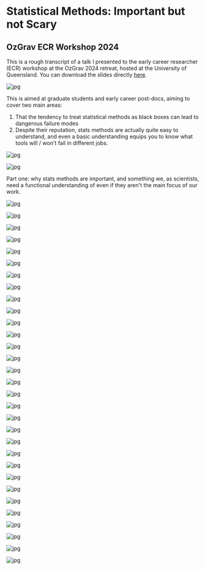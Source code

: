 # Statistical Methods: Important but not Scary
## OzGrav ECR Workshop 2024 

This is a rough transcript of a talk I presented to the early career researcher (ECR) workshop at the OzGrav 2024 retreat, hosted at the University of Queensland. You can download the slides directly [here]().


![jpg](./Slide1.JPG)  

This is aimed at graduate students and early career post-docs, aiming to cover two main areas:
1. That the tendency to treat statistical methods as black boxes can lead to dangerous failure modes 
2. Despite their reputation, stats methods are actually quite easy to understand, and even a basic understanding equips you to know what tools will / won't fail in different jobs.

![jpg](./Slide2.JPG)

![jpg](./Slide3.JPG)

Part one: why stats methods are important, and something we, as scientists, need a functional understanding of even if they aren't the main focus of our work.

![jpg](./Slide4.JPG)  

![jpg](./Slide5.JPG)  

![jpg](./Slide6.JPG)  

![jpg](./Slide7.JPG)  

![jpg](./Slide8.JPG)  

![jpg](./Slide9.JPG)  

![jpg](./Slide10.JPG)  

![jpg](./Slide11.JPG)  

![jpg](./Slide12.JPG)  

![jpg](./Slide13.JPG)  

![jpg](./Slide14.JPG)  

![jpg](./Slide15.JPG)  

![jpg](./Slide16.JPG)  

![jpg](./Slide17.JPG)  

![jpg](./Slide18.JPG)  

![jpg](./Slide19.JPG)  

![jpg](./Slide20.JPG)  

![jpg](./Slide21.JPG)  

![jpg](./Slide22.JPG)  

![jpg](./Slide23.JPG)  

![jpg](./Slide24.JPG)  

![jpg](./Slide25.JPG)  

![jpg](./Slide26.JPG)  

![jpg](./Slide27.JPG)  

![jpg](./Slide28.JPG)  

![jpg](./Slide29.JPG)  

![jpg](./Slide30.JPG)  

![jpg](./Slide31.JPG)  

![jpg](./Slide32.JPG)  

![jpg](./Slide33.JPG)  

![jpg](./Slide34.JPG)  

